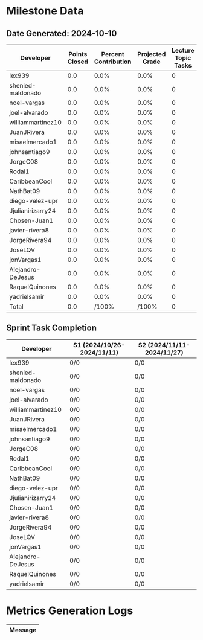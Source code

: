# Milestone Data

## Date Generated: 2024-10-10
| Developer | Points Closed | Percent Contribution | Projected Grade | Lecture Topic Tasks |
| --------- | ------------- | -------------------- | --------------- | ------------------- |
| lex939 | 0.0 | 0.0% | 0.0% | 0 |
| shenied-maldonado | 0.0 | 0.0% | 0.0% | 0 |
| noel-vargas | 0.0 | 0.0% | 0.0% | 0 |
| joel-alvarado | 0.0 | 0.0% | 0.0% | 0 |
| williammartinez10 | 0.0 | 0.0% | 0.0% | 0 |
| JuanJRivera | 0.0 | 0.0% | 0.0% | 0 |
| misaelmercado1 | 0.0 | 0.0% | 0.0% | 0 |
| johnsantiago9 | 0.0 | 0.0% | 0.0% | 0 |
| JorgeC08 | 0.0 | 0.0% | 0.0% | 0 |
| Rodal1 | 0.0 | 0.0% | 0.0% | 0 |
| CaribbeanCool | 0.0 | 0.0% | 0.0% | 0 |
| NathBat09 | 0.0 | 0.0% | 0.0% | 0 |
| diego-velez-upr | 0.0 | 0.0% | 0.0% | 0 |
| Jjulianirizarry24 | 0.0 | 0.0% | 0.0% | 0 |
| Chosen-Juan1 | 0.0 | 0.0% | 0.0% | 0 |
| javier-rivera8 | 0.0 | 0.0% | 0.0% | 0 |
| JorgeRivera94 | 0.0 | 0.0% | 0.0% | 0 |
| JoseLQV | 0.0 | 0.0% | 0.0% | 0 |
| jonVargas1 | 0.0 | 0.0% | 0.0% | 0 |
| Alejandro-DeJesus | 0.0 | 0.0% | 0.0% | 0 |
| RaquelQuinones | 0.0 | 0.0% | 0.0% | 0 |
| yadrielsamir | 0.0 | 0.0% | 0.0% | 0 |
| Total | 0.0 | /100% | /100% | 0 |


## Sprint Task Completion

| Developer | S1 (2024/10/26-2024/11/11) | S2 (2024/11/11-2024/11/27) |
|---|---|---|
| lex939 | 0/0 | 0/0 |
| shenied-maldonado | 0/0 | 0/0 |
| noel-vargas | 0/0 | 0/0 |
| joel-alvarado | 0/0 | 0/0 |
| williammartinez10 | 0/0 | 0/0 |
| JuanJRivera | 0/0 | 0/0 |
| misaelmercado1 | 0/0 | 0/0 |
| johnsantiago9 | 0/0 | 0/0 |
| JorgeC08 | 0/0 | 0/0 |
| Rodal1 | 0/0 | 0/0 |
| CaribbeanCool | 0/0 | 0/0 |
| NathBat09 | 0/0 | 0/0 |
| diego-velez-upr | 0/0 | 0/0 |
| Jjulianirizarry24 | 0/0 | 0/0 |
| Chosen-Juan1 | 0/0 | 0/0 |
| javier-rivera8 | 0/0 | 0/0 |
| JorgeRivera94 | 0/0 | 0/0 |
| JoseLQV | 0/0 | 0/0 |
| jonVargas1 | 0/0 | 0/0 |
| Alejandro-DeJesus | 0/0 | 0/0 |
| RaquelQuinones | 0/0 | 0/0 |
| yadrielsamir | 0/0 | 0/0 |
# Metrics Generation Logs

| Message |
| ------- |
